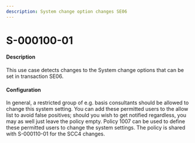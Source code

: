 ```yaml
---
description: System change option changes SE06
---
```


# S-000100-01

#### Description

This use case detects changes to the System change options that can be set in transaction SE06.

#### Configuration

In general, a restricted group of e.g. basis consultants should be allowed to change this system setting. You can add these permitted users to the allow list to avoid false positives; should you wish to get notified regardless, you may as well just leave the policy empty. Policy 1007 can be used to define these permitted users to change the system settings. The policy is shared with S-000110-01 for the SCC4 changes.

